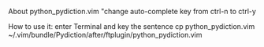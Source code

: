 About python_pydiction.vim
"change auto-complete key from ctrl-n to ctrl-y

How to use it:
enter Terminal and key the sentence 
cp python_pydiction.vim ~/.vim/bundle/Pydiction/after/ftplugin/python_pydiction.vim
